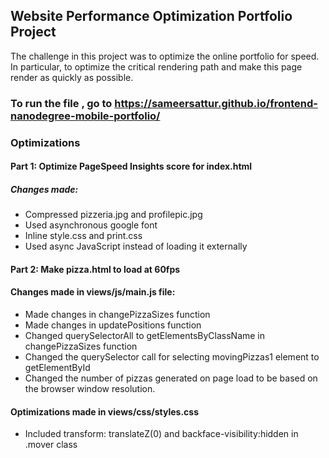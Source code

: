 ## Website Performance Optimization Portfolio Project
The challenge in this project was to optimize the online portfolio for speed. In particular, to optimize the critical rendering path and make this page render as quickly as possible.

### To run the file , go to https://sameersattur.github.io/frontend-nanodegree-mobile-portfolio/

### Optimizations 
#### Part 1: Optimize PageSpeed Insights score for index.html
##### Changes made:
- Compressed pizzeria.jpg and profilepic.jpg
- Used asynchronous google font
- Inline style.css and print.css
- Used async JavaScript instead of loading it externally

#### Part 2: Make pizza.html to load at 60fps 
#### Changes made in views/js/main.js file:
- Made changes in changePizzaSizes function
- Made changes in updatePositions function
- Changed  querySelectorAll to getElementsByClassName in changePizzaSizes function
- Changed the querySelector call for selecting movingPizzas1 element to getElementById
- Changed the number of pizzas generated on page load to be based on the browser window resolution.


#### Optimizations made in views/css/styles.css
- Included transform: translateZ(0) and backface-visibility:hidden in .mover class
